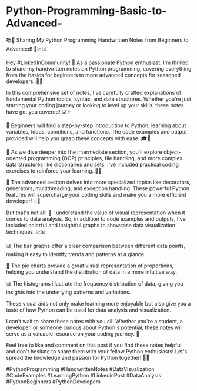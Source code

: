 # Python-Programming-Basic-to-Advanced-
📚🐍 Sharing My Python Programming Handwritten Notes from Beginners to Advanced! 🚀📈📊

Hey #LinkedInCommunity! 👋 As a passionate Python enthusiast, I'm thrilled to share my handwritten notes on Python programming, covering everything from the basics for beginners to more advanced concepts for seasoned developers. 📝🐍

In this comprehensive set of notes, I've carefully crafted explanations of fundamental Python topics, syntax, and data structures. Whether you're just starting your coding journey or looking to level up your skills, these notes have got you covered! 💻✨

📌 Beginners will find a step-by-step introduction to Python, learning about variables, loops, conditions, and functions. The code examples and output provided will help you grasp these concepts with ease. 🎓🚀

📌 As we dive deeper into the intermediate section, you'll explore object-oriented programming (OOP) principles, file handling, and more complex data structures like dictionaries and sets. I've included practical coding exercises to reinforce your learning. 📂📝

📌 The advanced section delves into more specialized topics like decorators, generators, multithreading, and exception handling. These powerful Python features will supercharge your coding skills and make you a more efficient developer! 💡💪

But that's not all! 🚀 I understand the value of visual representation when it comes to data analysis. So, in addition to code examples and outputs, I've included colorful and insightful graphs to showcase data visualization techniques. 📈📊

📊 The bar graphs offer a clear comparison between different data points, making it easy to identify trends and patterns at a glance.

🥧 The pie charts provide a great visual representation of proportions, helping you understand the distribution of data in a more intuitive way.

📊 The histograms illustrate the frequency distribution of data, giving you insights into the underlying patterns and variations.

These visual aids not only make learning more enjoyable but also give you a taste of how Python can be used for data analysis and visualization.

I can't wait to share these notes with you all! Whether you're a student, a developer, or someone curious about Python's potential, these notes will serve as a valuable resource on your coding journey. 🌟

Feel free to like and comment on this post if you find these notes helpful, and don't hesitate to share them with your fellow Python enthusiasts! Let's spread the knowledge and passion for Python together! 🚀🐍

#PythonProgramming #HandwrittenNotes #DataVisualization #CodeExamples #LearningPython #LinkedinPost #DataAnalysis #PythonBeginners #PythonDevelopers
